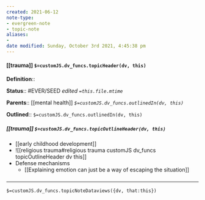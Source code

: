 ```yaml
---
created: 2021-06-12
note-type:
- evergreen-note
- topic-note
aliases:
-
date modified: Sunday, October 3rd 2021, 4:45:38 pm
---
```


#### [[trauma]] `$=customJS.dv_funcs.topicHeader(dv, this)`

**Definition**::

**Status**:: #EVER/SEED
*edited `=this.file.mtime`*

**Parents**:: [[mental health]]
*`$=customJS.dv_funcs.outlinedIn(dv, this)`*

**Outlined**:: `$=customJS.dv_funcs.outlinedIn(dv, this)`

##### [[trauma]] `$=customJS.dv_funcs.topicOutlineHeader(dv, this)`

- [[early childhood development]]
- ![[religious trauma#religious trauma customJS dv_funcs topicOutlineHeader dv this]]
- Defense mechanisms
	- [[Explaining emotion can just be a way of escaping the situation]]


### <hr class="dataviews"/>

`$=customJS.dv_funcs.topicNoteDataviews({dv, that:this})`

